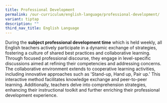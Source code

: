 ```yaml
---
title: Professional Development
permalink: /our-curriculum/english-language/professional-development/
variant: tiptap
description: ""
third_nav_title: English Language
---
```

<p>During the <strong>subject professional development time</strong> which is held weekly, all English teachers actively participate in a dynamic exchange of strategies, fostering a culture of shared best practices and collaborative learning. Through focused professional discourse, they engage in level-specific discussions aimed at refining their competencies and addressing concerns. The collaborative environment extends to cooperative learning activities, including innovative approaches such as 'Stand-up, Hand up, Pair up.' This interactive method facilitates knowledge exchange and peer-to-peer learning. Additionally, teachers delve into comprehension strategies, enhancing their instructional toolkit and further enriching their professional development experience.</p>